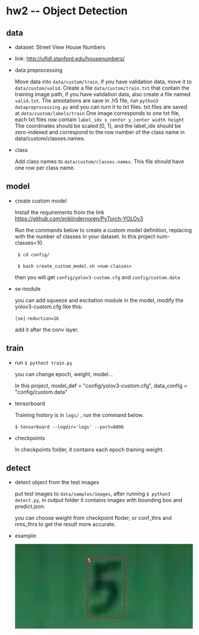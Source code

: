 # hw2 -- Object Detection
## data
- dataset: Street View House Numbers
  
- link: http://ufldl.stanford.edu/housenumbers/

- data preprocessing

  Move data into `data/custom/train`, if you have validation data, move it to `data/custom/valid`.
  Create a file `data/custom/train.txt` that contain the training image path, if you have validation data, also create a file named `valid.txt`.
  The annotations are save in .h5 file, run `python3 datapreprocessing.py` and you can turn it to txt files. txt files are saved at `data/custom/labels/train`
  One image corresponds to one txt file, each txt files row contain `label_idx x_center y_center width height`
  The coordinates should be scaled [0, 1], and the label_idx should be zero-indexed and correspond to the row number of the class name in data/custom/classes.names.
  
 - class
 
   Add class names to `data/custom/classes.names`. This file should have one row per class name.

## model
- create custom model

  Install the requirements from the link https://github.com/eriklindernoren/PyTorch-YOLOv3
  
  Run the commands below to create a custom model definition, replacing <num-classes> with the number of classes in your dataset. In this project num-classes=10
  
   ` $ cd config/`
   
   ` $ bash create_custom_model.sh <num-classes>`
   
   then you will get  `config/yolov3-custom.cfg` and `config/custom.data`
   
 - se module
 
   you can add squeeze and excitation module in the model, modify the yolov3-custom.cfg like this:
   
    `[se]`
    `reduction=16`
    
    add it after the conv layer.
    
## train
- run `$ python3 train.py` 

  you can change epoch, weight, model...

  In this project, model_def = "config/yolov3-custom.cfg", data_config = "config/custom.data"

- tensorboard

  Training history is in  `logs/` , run the command below.

  `$ tensorboard --logdir='logs' --port=6006`
  
 - checkpoints
 
   In checkpoints folder, it contains each epoch training weight.
   
  
## detect
- detect object from the test images

  put test images to `data/samples/images`, after running `$ python3 detect.py`, in output folder it contains images with bounding box and predict.json.

  you can choose weight from checkpoint floder, or conf_thrs and nms_thrs to get the result more accurate.
  
- example:

  ![image](https://github.com/shenhsinyu/hw2/blob/main/output/1.png)
 
  

